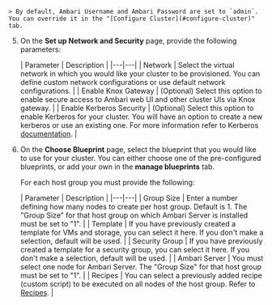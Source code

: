     > By default, Ambari Username and Ambari Password are set to `admin`. You can override it in the "[Configure Cluster](#configure-cluster)" tab.

5. On the **Set up Network and Security** page, provide the following parameters:

    | Parameter | Description |
|---|---|
| Network | Select the virtual network in which you would like your cluster to be provisioned. You can define custom network configurations or use default network configurations. |
| Enable Knox Gateway | (Optional) Select this option to enable secure access to Ambari web UI and other cluster UIs via Knox gateway. |
| Enable Kerberos Security | (Optional) Select this option to enable Kerberos for your cluster. You will have an option to create a new kerberos or use an existing one. For more information refer to Kerberos [documentation](http://sequenceiq.com/cloudbreak-docs/latest/kerberos/). |

6. On the **Choose Blueprint** page, select the blueprint that you would like to use for your cluster. You can either choose one of the pre-configured blueprints, or add your own in the **manage blueprints** tab.

    For each host group you must provide the following:
    
    | Parameter | Description |
|---|---|
| Group Size | Enter a number defining how many nodes to create per host group. Default is 1. The "Group Size" for that host group on which Ambari Server is installed must be set to "1". |
| Template | If you have previously created a template for VMs and storage, you can select it here. If you don't make a selection, default will be used. |
| Security Group | If you have previously created a template for a security group, you can select it here. If you don't make a selection, default will be used. |
| Ambari Server | You must select one node for Ambari Server. The "Group Size" for that host group must be set to "1". |
| Recipes | You can select a previously added recipe (custom script) to be executed on all nodes of the host group. Refer to [Recipes](recipes.md). |

